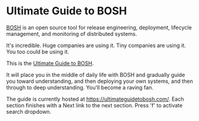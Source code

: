 # Ultimate Guide to BOSH

[BOSH](https://bosh.io) is an open source tool for release engineering, deployment, lifecycle management, and monitoring of distributed systems.

It's incredible. Huge companies are using it. Tiny companies are using it. You too could be using it.

This is the [Ultimate Guide to BOSH](https://ultimate-guide-to-bosh.cfapps.io/).

It will place you in the middle of daily life with BOSH and gradually guide you toward understanding, and then deploying your own systems, and then through to deep understanding. You'll become a raving fan.

The guide is currently hosted at https://ultimateguidetobosh.com/. Each section finishes with a Next link to the next section. Press 'f' to activate search dropdown.
